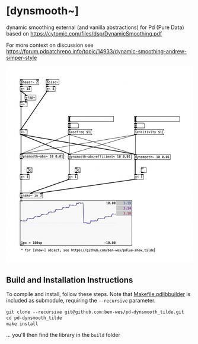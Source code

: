 # [dynsmooth~]

dynamic smoothing external (and vanilla abstractions) for Pd (Pure Data)
based on https://cytomic.com/files/dsp/DynamicSmoothing.pdf

For more context on discussion see https://forum.pdpatchrepo.info/topic/14933/dynamic-smoothing-andrew-simper-style

![dynsmooth~-help.pd](dynsmooth~-help.pd.png)

## Build and Installation Instructions
To compile and install, follow these steps. Note that [Makefile.pdlibbuilder](https://github.com/pure-data/pd-lib-builder/) is included as submodule, requiring the `--recursive` parameter.
~~~
git clone --recursive git@github.com:ben-wes/pd-dynsmooth_tilde.git
cd pd-dynsmooth_tilde
make install
~~~

... you'll then find the library in the `build` folder

